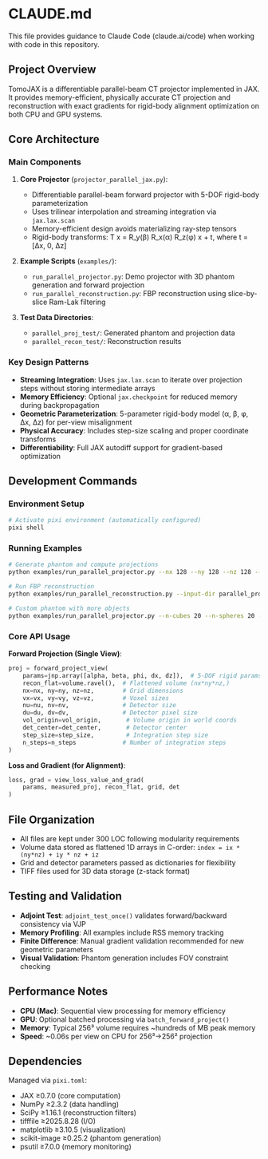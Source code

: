 # CLAUDE.md

This file provides guidance to Claude Code (claude.ai/code) when working with code in this repository.

## Project Overview

TomoJAX is a differentiable parallel-beam CT projector implemented in JAX. It provides memory-efficient, physically accurate CT projection and reconstruction with exact gradients for rigid-body alignment optimization on both CPU and GPU systems.

## Core Architecture

### Main Components

1. **Core Projector** (`projector_parallel_jax.py`):
   - Differentiable parallel-beam forward projector with 5-DOF rigid-body parameterization
   - Uses trilinear interpolation and streaming integration via `jax.lax.scan`
   - Memory-efficient design avoids materializing ray-step tensors
   - Rigid-body transforms: T x = R_y(β) R_x(α) R_z(φ) x + t, where t = [Δx, 0, Δz]

2. **Example Scripts** (`examples/`):
   - `run_parallel_projector.py`: Demo projector with 3D phantom generation and forward projection
   - `run_parallel_reconstruction.py`: FBP reconstruction using slice-by-slice Ram-Lak filtering

3. **Test Data Directories**:
   - `parallel_proj_test/`: Generated phantom and projection data
   - `parallel_recon_test/`: Reconstruction results

### Key Design Patterns

- **Streaming Integration**: Uses `jax.lax.scan` to iterate over projection steps without storing intermediate arrays
- **Memory Efficiency**: Optional `jax.checkpoint` for reduced memory during backpropagation
- **Geometric Parameterization**: 5-parameter rigid-body model (α, β, φ, Δx, Δz) for per-view misalignment
- **Physical Accuracy**: Includes step-size scaling and proper coordinate transforms
- **Differentiability**: Full JAX autodiff support for gradient-based optimization

## Development Commands

### Environment Setup
```bash
# Activate pixi environment (automatically configured)
pixi shell
```

### Running Examples
```bash
# Generate phantom and compute projections
python examples/run_parallel_projector.py --nx 128 --ny 128 --nz 128 --n-proj 128

# Run FBP reconstruction
python examples/run_parallel_reconstruction.py --input-dir parallel_proj_test

# Custom phantom with more objects
python examples/run_parallel_projector.py --n-cubes 20 --n-spheres 20 --max-size 64
```

### Core API Usage

**Forward Projection (Single View)**:
```python
proj = forward_project_view(
    params=jnp.array([alpha, beta, phi, dx, dz]),  # 5-DOF rigid params
    recon_flat=volume.ravel(),  # Flattened volume (nx*ny*nz,)
    nx=nx, ny=ny, nz=nz,        # Grid dimensions
    vx=vx, vy=vy, vz=vz,        # Voxel sizes
    nu=nu, nv=nv,               # Detector size
    du=du, dv=dv,               # Detector pixel size
    vol_origin=vol_origin,       # Volume origin in world coords
    det_center=det_center,       # Detector center
    step_size=step_size,         # Integration step size
    n_steps=n_steps             # Number of integration steps
)
```

**Loss and Gradient (for Alignment)**:
```python
loss, grad = view_loss_value_and_grad(
    params, measured_proj, recon_flat, grid, det
)
```

## File Organization

- All files are kept under 300 LOC following modularity requirements
- Volume data stored as flattened 1D arrays in C-order: `index = ix * (ny*nz) + iy * nz + iz`
- Grid and detector parameters passed as dictionaries for flexibility
- TIFF files used for 3D data storage (z-stack format)

## Testing and Validation

- **Adjoint Test**: `adjoint_test_once()` validates forward/backward consistency via VJP
- **Memory Profiling**: All examples include RSS memory tracking
- **Finite Difference**: Manual gradient validation recommended for new geometric parameters
- **Visual Validation**: Phantom generation includes FOV constraint checking

## Performance Notes

- **CPU (Mac)**: Sequential view processing for memory efficiency
- **GPU**: Optional batched processing via `batch_forward_project()`
- **Memory**: Typical 256³ volume requires ~hundreds of MB peak memory
- **Speed**: ~0.06s per view on CPU for 256³→256² projection

## Dependencies

Managed via `pixi.toml`:
- JAX ≥0.7.0 (core computation)
- NumPy ≥2.3.2 (data handling) 
- SciPy ≥1.16.1 (reconstruction filters)
- tifffile ≥2025.8.28 (I/O)
- matplotlib ≥3.10.5 (visualization)
- scikit-image ≥0.25.2 (phantom generation)
- psutil ≥7.0.0 (memory monitoring)